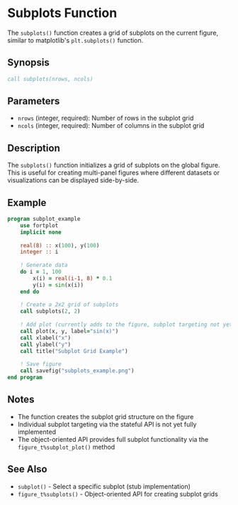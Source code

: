 # Subplots Function

The `subplots()` function creates a grid of subplots on the current figure, similar to matplotlib's `plt.subplots()` function.

## Synopsis

```fortran
call subplots(nrows, ncols)
```

## Parameters

- `nrows` (integer, required): Number of rows in the subplot grid
- `ncols` (integer, required): Number of columns in the subplot grid

## Description

The `subplots()` function initializes a grid of subplots on the global figure. This is useful for creating multi-panel figures where different datasets or visualizations can be displayed side-by-side.

## Example

```fortran
program subplot_example
    use fortplot
    implicit none
    
    real(8) :: x(100), y(100)
    integer :: i
    
    ! Generate data
    do i = 1, 100
        x(i) = real(i-1, 8) * 0.1
        y(i) = sin(x(i))
    end do
    
    ! Create a 2x2 grid of subplots
    call subplots(2, 2)
    
    ! Add plot (currently adds to the figure, subplot targeting not yet implemented)
    call plot(x, y, label="sin(x)")
    call xlabel("x")
    call ylabel("y") 
    call title("Subplot Grid Example")
    
    ! Save figure
    call savefig("subplots_example.png")
end program
```

## Notes

- The function creates the subplot grid structure on the figure
- Individual subplot targeting via the stateful API is not yet fully implemented
- The object-oriented API provides full subplot functionality via the `figure_t%subplot_plot()` method

## See Also

- `subplot()` - Select a specific subplot (stub implementation)
- `figure_t%subplots()` - Object-oriented API for creating subplot grids